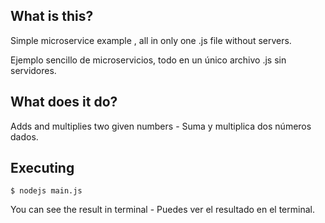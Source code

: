 ## What is this? 
Simple microservice example , all in only one .js file without servers.

Ejemplo sencillo de microservicios, todo en un único archivo .js sin servidores.


## What does it do?
Adds and multiplies two given numbers - Suma y multiplica dos números dados.


## Executing
```
$ nodejs main.js
```
You can see the result in terminal - Puedes ver el resultado en el terminal.

